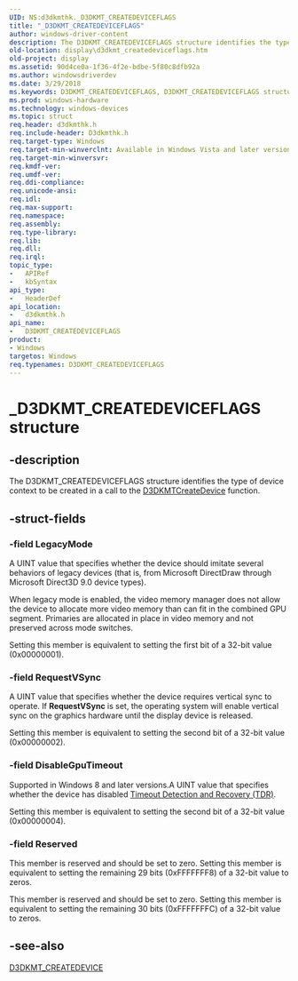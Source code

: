 ```yaml
---
UID: NS:d3dkmthk._D3DKMT_CREATEDEVICEFLAGS
title: "_D3DKMT_CREATEDEVICEFLAGS"
author: windows-driver-content
description: The D3DKMT_CREATEDEVICEFLAGS structure identifies the type of device context to be created in a call to the D3DKMTCreateDevice function.
old-location: display\d3dkmt_createdeviceflags.htm
old-project: display
ms.assetid: 90d4ce0a-1f36-4f2e-bdbe-5f80c8dfb92a
ms.author: windowsdriverdev
ms.date: 3/29/2018
ms.keywords: D3DKMT_CREATEDEVICEFLAGS, D3DKMT_CREATEDEVICEFLAGS structure [Display Devices], OpenGL_Structs_7cb495c3-44aa-46cb-8bca-87b66c5d422f.xml, _D3DKMT_CREATEDEVICEFLAGS, d3dkmthk/D3DKMT_CREATEDEVICEFLAGS, display.d3dkmt_createdeviceflags
ms.prod: windows-hardware
ms.technology: windows-devices
ms.topic: struct
req.header: d3dkmthk.h
req.include-header: D3dkmthk.h
req.target-type: Windows
req.target-min-winverclnt: Available in Windows Vista and later versions of the Windows operating systems.
req.target-min-winversvr: 
req.kmdf-ver: 
req.umdf-ver: 
req.ddi-compliance: 
req.unicode-ansi: 
req.idl: 
req.max-support: 
req.namespace: 
req.assembly: 
req.type-library: 
req.lib: 
req.dll: 
req.irql: 
topic_type:
-	APIRef
-	kbSyntax
api_type:
-	HeaderDef
api_location:
-	d3dkmthk.h
api_name:
-	D3DKMT_CREATEDEVICEFLAGS
product:
- Windows
targetos: Windows
req.typenames: D3DKMT_CREATEDEVICEFLAGS
---
```


# _D3DKMT_CREATEDEVICEFLAGS structure


## -description


The D3DKMT_CREATEDEVICEFLAGS structure identifies the type of device context to be created in a call to the <a href="https://msdn.microsoft.com/library/windows/hardware/ff546836">D3DKMTCreateDevice</a> function.


## -struct-fields




### -field LegacyMode

A UINT value that specifies whether the device should imitate several behaviors of legacy devices (that is, from Microsoft DirectDraw through Microsoft Direct3D 9.0 device types).

When legacy mode is enabled, the video memory manager does not allow the device to allocate more video memory than can fit in the combined GPU segment. Primaries are allocated in place in video memory and not preserved across mode switches. 

Setting this member is equivalent to setting the first bit of a 32-bit value (0x00000001).


### -field RequestVSync

A UINT value that specifies whether the device requires vertical sync to operate. If <b>RequestVSync</b> is set, the operating system will enable vertical sync on the graphics hardware until the display device is released. 

Setting this member is equivalent to setting the second bit of a 32-bit value (0x00000002).


### -field DisableGpuTimeout

Supported in Windows 8 and later versions.A UINT value that specifies whether the device has disabled <a href="https://msdn.microsoft.com/f410eec7-026f-41e0-8c60-72f651659ead">Timeout Detection and Recovery (TDR)</a>.

Setting this member is equivalent to setting the second bit of a 32-bit value (0x00000004).


### -field Reserved

This member is reserved and should be set to zero. Setting this member is equivalent to setting the remaining 29 bits (0xFFFFFFF8) of a 32-bit value to zeros.

This member is reserved and should be set to zero. Setting this member is equivalent to setting the remaining 30 bits (0xFFFFFFFC) of a 32-bit value to zeros.


## -see-also




<a href="https://msdn.microsoft.com/library/windows/hardware/ff547819">D3DKMT_CREATEDEVICE</a>
 

 


